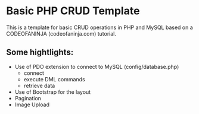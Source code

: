 # Basic PHP CRUD Template

This is a template for basic CRUD operations in PHP and MySQL based on a CODEOFANINJA (codeofaninja.com) tutorial.

## Some hightlights:

* Use of PDO extension to connect to MySQL (config/database.php)
  * connect
  * execute DML commands
  * retrieve data
* Use of Bootstrap for the layout
* Pagination
* Image Upload
